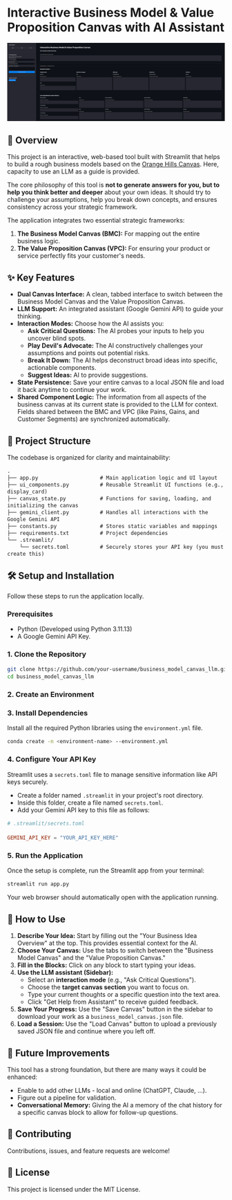 # Interactive Business Model & Value Proposition Canvas with AI Assistant

![Project Screenshot](screenshot.png)

## 🚀 Overview

This project is an interactive, web-based tool built with Streamlit that helps to build a rough business models based on the [Orange Hills Canvas](https://businessdesign.org/knowledge-base/business-model). Here, capacity to use an LLM as a guide is provided.

The core philosophy of this tool is **not to generate answers for you, but to help you think better and deeper** about your own ideas. It should try to challenge your assumptions, help you break down concepts, and ensures consistency across your strategic framework.

The application integrates two essential strategic frameworks:
1.  **The Business Model Canvas (BMC):** For mapping out the entire business logic.
2.  **The Value Proposition Canvas (VPC):** For ensuring your product or service perfectly fits your customer's needs.

## ✨ Key Features

*   **Dual Canvas Interface:** A clean, tabbed interface to switch between the Business Model Canvas and the Value Proposition Canvas.
*   **LLM Support:** An integrated assistant (Google Gemini API) to guide your thinking.
*   **Interaction Modes:** Choose how the AI assists you:
    *   **Ask Critical Questions:** The AI probes your inputs to help you uncover blind spots.
    *   **Play Devil's Advocate:** The AI constructively challenges your assumptions and points out potential risks.
    *   **Break It Down:** The AI helps deconstruct broad ideas into specific, actionable components.
    *   **Suggest Ideas:** AI to provide suggestions.
*   **State Persistence:** Save your entire canvas to a local JSON file and load it back anytime to continue your work.
*   **Shared Component Logic:** The information from all aspects of the business canvas at its current state is provided to the LLM for context. Fields shared between the BMC and VPC (like Pains, Gains, and Customer Segments) are synchronized automatically.

## 📂 Project Structure

The codebase is organized for clarity and maintainability:

```
.
├── app.py                    # Main application logic and UI layout
├── ui_components.py          # Reusable Streamlit UI functions (e.g., display_card)
├── canvas_state.py           # Functions for saving, loading, and initializing the canvas
├── gemini_client.py          # Handles all interactions with the Google Gemini API
├── constants.py              # Stores static variables and mappings
├── requirements.txt          # Project dependencies
└── .streamlit/
    └── secrets.toml          # Securely stores your API key (you must create this)
```

## 🛠️ Setup and Installation

Follow these steps to run the application locally.

### Prerequisites

*   Python (Developed using Python 3.11.13)
*   A Google Gemini API Key.

### 1. Clone the Repository

```bash
git clone https://github.com/your-username/business_model_canvas_llm.git
cd business_model_canvas_llm
```

### 2. Create an Environment


### 3. Install Dependencies

Install all the required Python libraries using the `environment.yml` file.

```bash
conda create -n <environment-name> --environment.yml
```

### 4. Configure Your API Key

Streamlit uses a `secrets.toml` file to manage sensitive information like API keys securely.

*   Create a folder named `.streamlit` in your project's root directory.
*   Inside this folder, create a file named `secrets.toml`.
*   Add your Gemini API key to this file as follows:

```toml
# .streamlit/secrets.toml

GEMINI_API_KEY = "YOUR_API_KEY_HERE"
```

### 5. Run the Application

Once the setup is complete, run the Streamlit app from your terminal:

```bash
streamlit run app.py
```

Your web browser should automatically open with the application running.

## 📖 How to Use

1.  **Describe Your Idea:** Start by filling out the "Your Business Idea Overview" at the top. This provides essential context for the AI.
2.  **Choose Your Canvas:** Use the tabs to switch between the "Business Model Canvas" and the "Value Proposition Canvas."
3.  **Fill in the Blocks:** Click on any block to start typing your ideas.
4.  **Use the LLM assistant (Sidebar):**
    *   Select an **interaction mode** (e.g., "Ask Critical Questions").
    *   Choose the **target canvas section** you want to focus on.
    *   Type your current thoughts or a specific question into the text area.
    *   Click "Get Help from Assistant" to receive guided feedback.
5.  **Save Your Progress:** Use the "Save Canvas" button in the sidebar to download your work as a `business_model_canvas.json` file.
6.  **Load a Session:** Use the "Load Canvas" button to upload a previously saved JSON file and continue where you left off.

## 🔮 Future Improvements

This tool has a strong foundation, but there are many ways it could be enhanced:

*   Enable to add other LLMs - local and online (ChatGPT, Claude, ...).
*   Figure out a pipeline for validation.
*   **Conversational Memory:** Giving the AI a memory of the chat history for a specific canvas block to allow for follow-up questions.

## 🤝 Contributing

Contributions, issues, and feature requests are welcome!

## 📄 License

This project is licensed under the MIT License.
